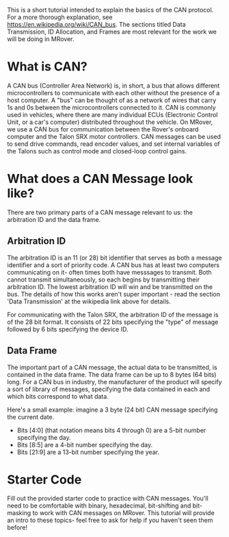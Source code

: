 This is a short tutorial intended to explain the basics of the CAN protocol. 
For a more thorough explanation, see https://en.wikipedia.org/wiki/CAN_bus. 
The sections titled Data Transmission, ID Allocation, and Frames are most 
relevant for the work we will be doing in MRover.

What is CAN?
============
A CAN bus (Controller Area Network) is, in short, a bus that allows 
different microcontrollers to communicate with each other without the 
presence of a host computer. A "bus" can be thought of as a network of wires
that carry 1s and 0s between the microcontrollers connected to it. CAN is 
commonly used in vehicles, where there are many individual ECUs (Electronic 
Control Unit, or a car's computer) distributed throughout the vehicle. On
MRover, we use a CAN bus for communication between the Rover's onboard computer
and the Talon SRX motor controllers. CAN messages can be used to send drive
commands, read encoder values, and set internal variables of the Talons such as
control mode and closed-loop control gains.

What does a CAN Message look like?
==================================
There are two primary parts of a CAN message relevant to us: the arbitration ID
and the data frame. 

Arbitration ID
--------------
The arbitration ID is an 11 (or 28) bit identifier that serves as both a message
identifier and a sort of priority code. A CAN bus has at least two computers
communicating on it- often times both have messsages to transmit. Both cannot
transmit simultaneously, so each begins by transmitting their arbitration ID.
The lowest arbitration ID will win and be transmitted on the bus. The details
of how this works aren't super important - read the section 'Data Transmission'
at the wikipedia link above for details.

For communicating with the Talon SRX, the arbitration ID of the message is of
the 28 bit format. It consists of 22 bits specifying the "type" of message
followed by 6 bits specifying the device ID.

Data Frame
----------
The important part of a CAN message, the actual data to be transmitted, is
contained in the data frame. The data frame can be up to 8 bytes (64 bits)
long. For a CAN bus in industry, the manufacturer of the product will specify a
sort of library of messages, specifying the data contained in each and which
bits correspond to what data.

Here's a small example: imagine a 3 byte (24 bit) CAN message specifying the
current date. 
- Bits [4:0] (that notation means bits 4 through 0) are a 5-bit number
  specifying the day.
- Bits [8:5] are a 4-bit number specifying the day.
- Bits [21:9] are a 13-bit number specifying the year.

Starter Code
============
Fill out the provided starter code to practice with CAN messages. You'll need
to be comfortable with binary, hexadecimal, bit-shifting and bit-masking to
work with CAN messages on MRover. This tutorial will provide an intro to these
topics- feel free to ask for help if you haven't seen them before!